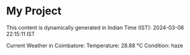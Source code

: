 # My Project

This content is dynamically generated in Indian Time (IST): 2024-03-06 22:15:11 IST


Current Weather in Coimbatore:
Temperature: 28.88 °C
Condition: haze
